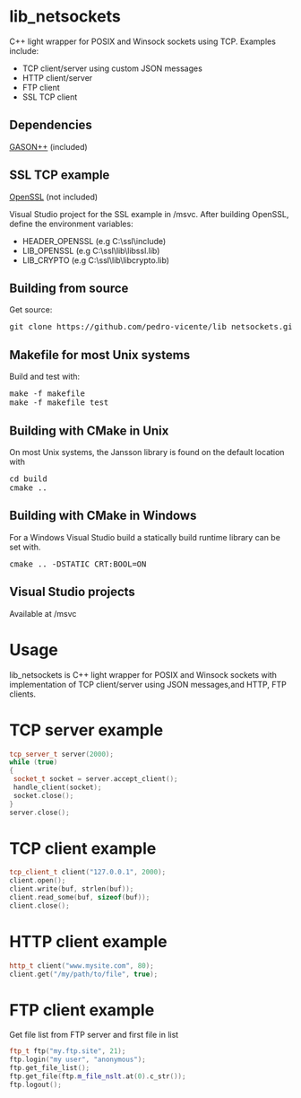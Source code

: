 # lib_netsockets
C++ light wrapper for POSIX and Winsock sockets using TCP. Examples include:
<br /> 
* TCP client/server using custom JSON messages
* HTTP client/server
* FTP client
* SSL TCP client

Dependencies 
------------

[GASON++](https://github.com/azadkuh/gason--) (included)
<br /> 

SSL TCP example
------------
[OpenSSL](https://www.openssl.org/) (not included)
<br /> 

Visual Studio project for the SSL example in /msvc.
After building OpenSSL, define the environment variables:
* HEADER_OPENSSL (e.g C:\ssl\include)
* LIB_OPENSSL (e.g C:\ssl\lib\libssl.lib)
* LIB_CRYPTO (e.g C:\ssl\lib\libcrypto.lib)

Building from source
------------

Get source:
<pre>
git clone https://github.com/pedro-vicente/lib_netsockets.git
</pre>

Makefile for most Unix systems
------------
Build and test with:
<pre>
make -f makefile
make -f makefile test
</pre>

Building with CMake in Unix
------------
On most Unix systems, the Jansson library is found on the default location with
<pre>
cd build
cmake ..
</pre>

Building with CMake in Windows
------------

For a Windows Visual Studio build a statically build runtime library can be set with. 
<pre>
cmake .. -DSTATIC_CRT:BOOL=ON
</pre>

Visual Studio projects
------------
Available at /msvc

# Usage
lib_netsockets is C++ light wrapper for POSIX and Winsock sockets with implementation of TCP client/server using JSON messages,and HTTP, FTP clients.

# TCP server example
```c++
tcp_server_t server(2000);
while (true)
{
 socket_t socket = server.accept_client();
 handle_client(socket);
 socket.close();
}
server.close();
```

# TCP client example
```c++
tcp_client_t client("127.0.0.1", 2000);
client.open();
client.write(buf, strlen(buf));
client.read_some(buf, sizeof(buf));
client.close();
```

# HTTP client example
```c++
http_t client("www.mysite.com", 80);
client.get("/my/path/to/file", true);
```

# FTP client example
Get file list from FTP server and first file in list
```c++
ftp_t ftp("my.ftp.site", 21);
ftp.login("my user", "anonymous");
ftp.get_file_list();
ftp.get_file(ftp.m_file_nslt.at(0).c_str());
ftp.logout();
```



